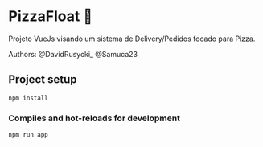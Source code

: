 # PizzaFloat 🍕

Projeto VueJs visando um sistema de Delivery/Pedidos focado para Pizza.

Authors: 
    @DavidRusycki_
    @Samuca23

## Project setup
```
npm install
```

### Compiles and hot-reloads for development
```
npm run app
```


